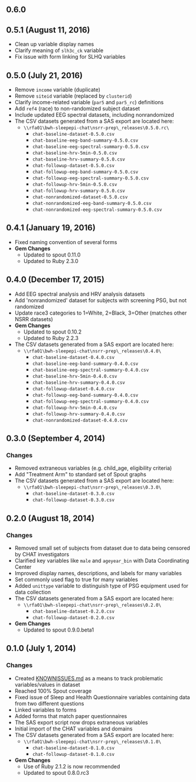 ## 0.6.0

## 0.5.1 (August 11, 2016)

- Clean up variable display names
- Clarify meaning of `slh3c_ck` variable
- Fix issue with form linking for SLHQ variables

## 0.5.0 (July 21, 2016)

- Remove `income` variable (duplicate)
- Remove `siteid` variable (replaced by `clusterid`)
- Clarify income-related variable (`par5` and `par5_rc`) definitions
- Add `ref4` (race) to non-randomized subject dataset
- Include updated EEG spectral datasets, including nonrandomized
- The CSV datasets generated from a SAS export are located here:
  - `\\rfa01\bwh-sleepepi-chat\nsrr-prep\_releases\0.5.0.rc\`
    - `chat-baseline-dataset-0.5.0.csv`
    - `chat-baseline-eeg-band-summary-0.5.0.csv`
    - `chat-baseline-eeg-spectral-summary-0.5.0.csv`
    - `chat-baseline-hrv-5min-0.5.0.csv`
    - `chat-baseline-hrv-summary-0.5.0.csv`
    - `chat-followup-dataset-0.5.0.csv`
    - `chat-followup-eeg-band-summary-0.5.0.csv`
    - `chat-followup-eeg-spectral-summary-0.5.0.csv`
    - `chat-followup-hrv-5min-0.5.0.csv`
    - `chat-followup-hrv-summary-0.5.0.csv`
    - `chat-nonrandomized-dataset-0.5.0.csv`
    - `chat-nonrandomized-eeg-band-summary-0.5.0.csv`
    - `chat-nonrandomized-eeg-spectral-summary-0.5.0.csv`

## 0.4.1 (January 19, 2016)

- Fixed naming convention of several forms
- **Gem Changes**
  - Updated to spout 0.11.0
  - Updated to Ruby 2.3.0

## 0.4.0 (December 17, 2015)

- Add EEG spectral analysis and HRV analysis datasets
- Add 'nonrandomized' dataset for subjects with screening PSG, but not randomized
- Update race3 categories to 1=White, 2=Black, 3=Other (matches other NSRR datasets)
- **Gem Changes**
  - Updated to spout 0.10.2
  - Updated to Ruby 2.2.3
- The CSV datasets generated from a SAS export are located here:
  - `\\rfa01\bwh-sleepepi-chat\nsrr-prep\_releases\0.4.0\`
    - `chat-baseline-dataset-0.4.0.csv`
    - `chat-baseline-eeg-band-summary-0.4.0.csv`
    - `chat-baseline-eeg-spectral-summary-0.4.0.csv`
    - `chat-baseline-hrv-5min-0.4.0.csv`
    - `chat-baseline-hrv-summary-0.4.0.csv`
    - `chat-followup-dataset-0.4.0.csv`
    - `chat-followup-eeg-band-summary-0.4.0.csv`
    - `chat-followup-eeg-spectral-summary-0.4.0.csv`
    - `chat-followup-hrv-5min-0.4.0.csv`
    - `chat-followup-hrv-summary-0.4.0.csv`
    - `chat-nonrandomized-dataset-0.4.0.csv`

## 0.3.0 (September 4, 2014)

### Changes
- Removed extraneous variables (e.g. child_age, eligibility criteria)
- Add "Treatment Arm" to standard set of Spout graphs
- The CSV datasets generated from a SAS export are located here:
  - `\\rfa01\bwh-sleepepi-chat\nsrr-prep\_releases\0.3.0\`
    - `chat-baseline-dataset-0.3.0.csv`
    - `chat-followup-dataset-0.3.0.csv`

## 0.2.0 (August 18, 2014)

### Changes
- Removed small set of subjects from dataset due to data being censored by CHAT investigators
- Clarified key variables like `male` and `ageyear_bin` with Data Coordinating Center
- Improved display names, descriptions, and labels for many variables
- Set commonly used flag to true for many variables
- Added `unittype` variable to distinguish type of PSG equipment used for data collection
- The CSV datasets generated from a SAS export are located here:
  - `\\rfa01\bwh-sleepepi-chat\nsrr-prep\_releases\0.2.0\`
    - `chat-baseline-dataset-0.2.0.csv`
    - `chat-followup-dataset-0.2.0.csv`
- **Gem Changes**
  - Updated to spout 0.9.0.beta1

## 0.1.0 (July 1, 2014)

### Changes
- Created [KNOWNISSUES.md](https://github.com/sleepepi/chat-data-dictionary/blob/master/KNOWNISSUES.md) as a means to track problematic variables/values in dataset
- Reached 100% Spout coverage
- Fixed issue of Sleep and Health Questionnaire variables containing data from two different questions
- Linked variables to forms
- Added forms that match paper questionnaires
- The SAS export script now drops extraneous variables
- Initial import of the CHAT variables and domains
- The CSV datasets generated from a SAS export are located here:
  - `\\rfa01\bwh-sleepepi-chat\nsrr-prep\_releases\0.1.0\`
    - `chat-baseline-dataset-0.1.0.csv`
    - `chat-followup-dataset-0.1.0.csv`
- **Gem Changes**
  - Use of Ruby 2.1.2 is now recommended
  - Updated to spout 0.8.0.rc3
